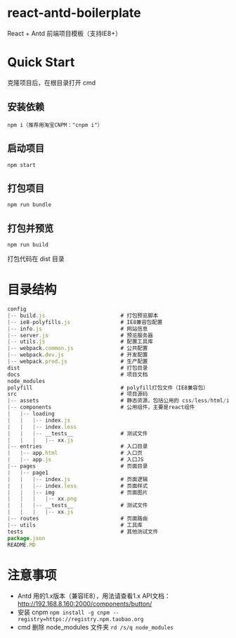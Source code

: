 # react-antd-boilerplate

React + Antd 前端项目模板（支持IE8+）

# Quick Start

克隆项目后，在根目录打开 cmd

## 安装依赖

```
npm i（推荐用淘宝CNPM："cnpm i"）
```

## 启动项目

```
npm start
```

## 打包项目

```
npm run bundle
```

## 打包并预览

```
npm run build
```

打包代码在 dist 目录


# 目录结构

```javascript
config
|-- build.js                        # 打包预览脚本
|-- ie8-polyfills.js                # IE8兼容包配置
|-- info.js                         # 网站信息
|-- server.js                       # 预览服务器
|-- utils.js                        # 配置工具库
|-- webpack.common.js               # 公共配置
|-- webpack.dev.js                  # 开发配置
|-- webpack.prod.js                 # 生产配置
dist                                # 打包目录
docs                                # 项目文档
node_modules                        
polyfill                            # polyfill打包文件（IE8兼容包）
src                                 # 项目源码
|-- assets                          # 静态资源，包括公用的 css/less/html/images 等
|-- components                      # 公用组件，主要是react组件
|   |-- loading
|   |   |-- index.js
|   |   |-- index.less
|   |   |-- __tests__               # 测试文件
|   |   |   |-- xx.js
|-- entries                         # 入口目录
|   |-- app.html                    # 入口页
|   |-- app.js                      # 入口JS
|-- pages                           # 页面目录
|   |-- page1                       
|   |   |-- index.js                # 页面逻辑
|   |   |-- index.less              # 页面样式
|   |   |-- img                     # 页面图片
|   |   |   |-- xx.png          
|   |   |-- __tests__               # 测试文件
|   |   |   |-- xx.js
|-- routes                          # 页面路由
|-- utils                           # 工具库
tests                               # 其他测试文件
package.json                        
README.MD
```

# 注意事项

- Antd 用的1.x版本（兼容IE8），用法请查看1.x API文档：http://192.168.8.160:2000/components/button/
- 安装 cnpm ```npm install -g cnpm --registry=https://registry.npm.taobao.org```
- cmd 删除 node_modules 文件夹 ```rd /s/q node_modules```
